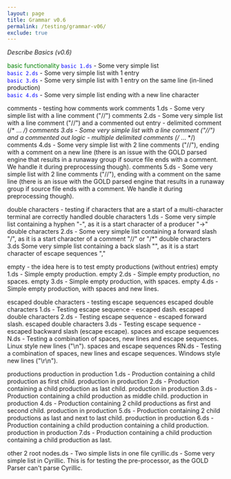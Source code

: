 ```yaml
---
layout: page
title: Grammar v0.6
permalink: /testing/grammar-v06/
exclude: true
---
```

_Describe Basics (v0.6)_

<span style="color:green">basic functionality</span>
<span style="color:blue">```basic 1.ds```</span> - Some very simple list<br>
<span style="color:blue">```basic 2.ds```</span> - Some very simple list with 1 entry<br>
<span style="color:blue">```basic 3.ds```</span> - Some very simple list with 1 entry on the same line (in-lined production)<br>
<span style="color:blue">```basic 4.ds```</span>  - Some very simple list ending with a new line character<br>


comments - testing how comments work 
comments 1.ds - Some very simple list with a line comment ("//") 
comments 2.ds - Some very simple list with a line comment ("//") and a commented out entry - delimited comment (/* ... */)
comments 3.ds - Some very simple list with a line comment ("//") and a commented out logic - multiple delimited comments (/* ... */)
comments 4.ds - Some very simple list with 2 line comments ("//"), ending with a comment on a new line (there is an issue with the GOLD parsed engine that results in a runaway group if source file ends with a comment. We handle it during preprocessing though). 
comments 5.ds - Some very simple list with 2 line comments ("//"), ending with a comment on the same line (there is an issue with the GOLD parsed engine that results in a runaway group if source file ends with a comment. We handle it during preprocessing though).

double characters - testing if characters that are a start of a multi-character terminal are correctly handled 
double characters 1.ds - Some very simple list containing a hyphen "-", as it is a start character of a producer "->" 
double characters 2.ds - Some very simple list containing a forward slash "/", as it is a start character of a comment "//" or "/*" 
double characters 3.ds  Some very simple list containing a back slash "\", as it is a start character of escape sequences "\,"

empty - the idea here is to test empty productions (without entries)
empty 1.ds - Simple empty production. 
empty 2.ds - Simple empty production, no spaces. 
empty 3.ds - Simple empty production, with spaces. 
empty 4.ds - Simple empty production, with spaces and new lines.

escaped double characters - testing escape sequences 
escaped double characters 1.ds - Testing escape sequence - escaped dash. 
escaped double characters 2.ds - Testing escape sequence - escaped forward slash. 
escaped double characters 3.ds - Testing escape sequence - escaped backward slash (escape escape). 
spaces and escape sequences N.ds - Testing a combination of spaces, new lines and escape sequences. Linux style new lines ("\n"). 
spaces and escape sequences RN.ds - Testing a combination of spaces, new lines and escape sequences. Windows style new lines ("\r\n").

productions 
production in production 1.ds - Production containing a child production as first child. 
production in production 2.ds - Production containing a child production as last child. 
production in production 3.ds - Production containing a child production as middle child. 
production in production 4.ds - Production containing 2 child productions as first and second child. 
production in production 5.ds - Production containing 2 child productions as last and next to last child. 
production in production 6.ds - Production containing a child production containing a child production. 
production in production 7.ds - Production containing a child production containing a child production as last.

other 
2 root nodes.ds - Two simple lists in one file 
cyrillic.ds - Some very simple list in Cyrillic. This is for testing the pre-processor, as the GOLD Parser can't parse Cyrillic.